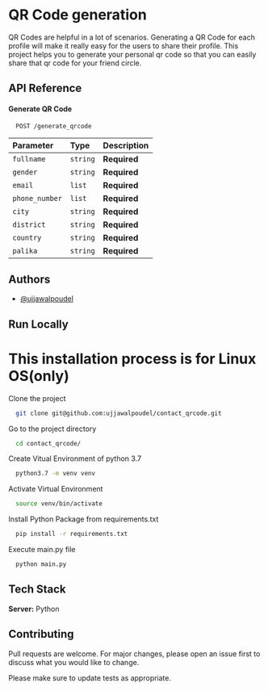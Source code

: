 
# QR Code generation

QR Codes are helpful in a lot of scenarios.
Generating a QR Code for each profile will make it really easy for the users to share their profile.
This project helps you to generate your personal qr code so that you can easily share that qr code for your friend circle.

## API Reference

#### Generate QR Code

```http
  POST /generate_qrcode
```

| Parameter | Type     | Description                |
| :-------- | :------- | :------------------------- |
| `fullname` | `string` | **Required**|
| `gender` | `string` | **Required**|
| `email` | `list` | **Required**|
| `phone_number` | `list` | **Required**|
| `city` | `string` | **Required**|
| `district` | `string` | **Required**|
| `country` | `string` | **Required**|
| `palika` | `string` | **Required**|


## Authors

- [@ujjawalpoudel](https://github.com/ujjawalpoudel)
## Run Locally
# This installation process is for Linux OS(only)

Clone the project

```bash
  git clone git@github.com:ujjawalpoudel/contact_qrcode.git
```

Go to the project directory

```bash
  cd contact_qrcode/
```

Create Vitual Environment of python 3.7

```bash
  python3.7 -m venv venv
```
Activate Virtual Environment

```bash
  source venv/bin/activate
```
Install Python Package from requirements.txt 

```bash
  pip install -r requirements.txt 
```
Execute main.py file

```bash
  python main.py
```

## Tech Stack

**Server:** Python

## Contributing
Pull requests are welcome. For major changes, please open an issue first to discuss what you would like to change.

Please make sure to update tests as appropriate.
